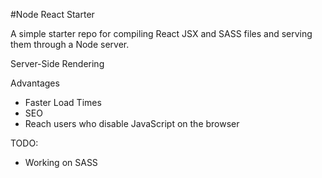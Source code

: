 #Node React Starter

A simple starter repo for compiling React JSX and SASS files and serving
them through a Node server.

Server-Side Rendering

Advantages
- Faster Load Times
- SEO
- Reach users who disable JavaScript on the browser

TODO: 
- Working on SASS
